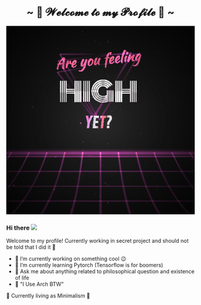 <h1 align="center">~ 💖 𝓦𝓮𝓵𝓬𝓸𝓶𝓮 𝓽𝓸 𝓶𝔂 𝓟𝓻𝓸𝓯𝓲𝓵𝓮 💖 ~</h1>
<p align="center">
  <img src="img/high.gif">
</p>

### Hi there <a href="https://www.gautamkrishnar.com/"><img src="https://media.giphy.com/media/hvRJCLFzcasrR4ia7z/giphy.gif" width="25px"></a>
Welcome to my profile! Currently working in secret project and should not be told that I did it :rofl:

- 🔭 I’m currently working on something cool :wink:
- 🌱 I’m currently learning Pytorch (Tensorflow is for boomers)
- 💬 Ask me about anything related to philosophical question and existence of life 
- 🤣 "I Use Arch BTW"

🥸 Currently living as Minimalism 🥸
